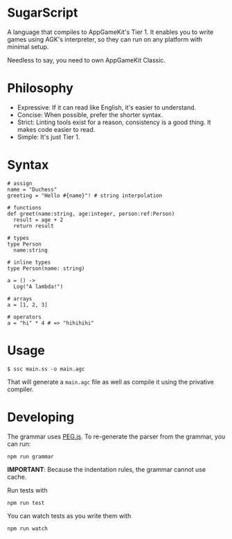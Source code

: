 # SugarScript
A language that compiles to AppGameKit's Tier 1. It enables you to write games
using AGK's interpreter, so they can run on any platform with minimal setup.

Needless to say, you need to own AppGameKit Classic.

# Philosophy
* Expressive: If it can read like English, it's easier to understand.
* Concise: When possible, prefer the shorter syntax.
* Strict: Linting tools exist for a reason, consistency is a good thing. It makes code easier to read.
* Simple: It's just Tier 1.

# Syntax

```
# assign
name = "Duchess"
greeting = "Hello #{name}"! # string interpolation

# functions
def greet(name:string, age:integer, person:ref:Person)
  result = age + 2
  return result

# types
type Person
  name:string

# inline types
type Person(name: string)

a = () ->
  Log("A lambda!")

# arrays
a = [1, 2, 3]

# operators
a = "hi" * 4 # => "hihihihi"
```

# Usage

    $ ssc main.ss -o main.agc

That will generate a `main.agc` file as well as compile it using the privative
compiler.

# Developing
The grammar uses [PEG.js](https://pegjs.org/). To re-generate the parser from
the grammar, you can run:

    npm run grammar

__IMPORTANT__: Because the indentation rules, the grammar cannot use cache.

Run tests with

    npm run test

You can watch tests as you write them with

    npm run watch
